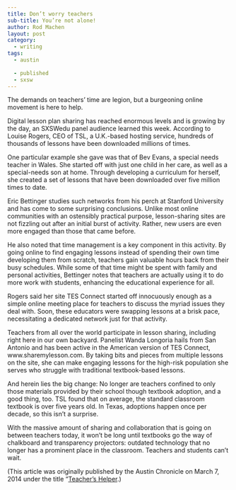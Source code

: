 ```yaml
---
title: Don’t worry teachers
sub-title: You’re not alone!
author: Rod Machen
layout: post
category:
  - writing
tags:
  - austin
  
  - published
  - sxsw
---
```


<p dir="ltr">
  The demands on teachers&#8217; time are legion, but a burgeoning online movement is here to help.
</p>

<p dir="ltr">
  <!-- <img class="alignright size-full wp-image-439" src="http://words.rodmachen.com/wp-content/uploads/2014/03/SXSWedu-moderator.jpg" alt="SXSWedu lesson sharing moderator" width="320" height="320" /> -->Digital lesson plan sharing has reached enormous levels and is growing by the day, an SXSWedu panel audience learned this week. According to Louise Rogers, CEO of TSL, a U.K.-based hosting service, hundreds of thousands of lessons have been downloaded millions of times.
</p>

<p dir="ltr">
  One particular example she gave was that of Bev Evans, a special needs teacher in Wales. She started off with just one child in her care, as well as a special-needs son at home. Through developing a curriculum for herself, she created a set of lessons that have been downloaded over five million times to date.<!--more-->
</p>

<p dir="ltr">
  Eric Bettinger studies such networks from his perch at Stanford University and has come to some surprising conclusions. Unlike most online communities with an ostensibly practical purpose, lesson-sharing sites are not fizzling out after an initial burst of activity. Rather, new users are even more engaged than those that came before.
</p>

<p dir="ltr">
  He also noted that time management is a key component in this activity. By going online to find engaging lessons instead of spending their own time developing them from scratch, teachers gain valuable hours back from their busy schedules. While some of that time might be spent with family and personal activities, Bettinger notes that teachers are actually using it to do more work with students, enhancing the educational experience for all.
</p>

<p dir="ltr">
  Rogers said her site TES Connect started off innocuously enough as a simple online meeting place for teachers to discuss the myriad issues they deal with. Soon, these educators were swapping lessons at a brisk pace, necessitating a dedicated network just for that activity.<!-- <img class="alignright size-full wp-image-440" src="http://words.rodmachen.com/wp-content/uploads/2014/03/SXSWedu-Panel.jpg" alt="SXSWedu lesson sharing panel" width="720" height="480" /> -->
</p>

<p dir="ltr">
  Teachers from all over the world participate in lesson sharing, including right here in our own backyard. Panelist Wanda Longoria hails from San Antonio and has been active in the American version of TES Connect, www.sharemylesson.com. By taking bits and pieces from multiple lessons on the site, she can make engaging lessons for the high-risk population she serves who struggle with traditional textbook-based lessons.
</p>

<p dir="ltr">
  And herein lies the big change: No longer are teachers confined to only those materials provided by their school though textbook adoption, and a good thing, too. TSL found that on average, the standard classroom textbook is over five years old. In Texas, adoptions happen once per decade, so this isn&#8217;t a surprise.
</p>

<p dir="ltr">
  With the massive amount of sharing and collaboration that is going on between teachers today, it won&#8217;t be long until textbooks go the way of chalkboard and transparency projectors: outdated technology that no longer has a prominent place in the classroom. Teachers and students can&#8217;t wait.
</p>

(This article was originally published by the Austin Chronicle on March 7, 2014 under the title &#8220;<a href="http://www.austinchronicle.com/daily/news/2014-03-07/teachers-helper/" target="_blank">Teacher’s Helper</a>.)